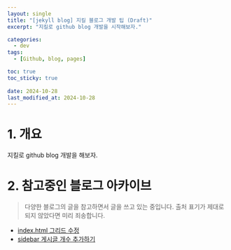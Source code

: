 ```yaml
---
layout: single
title: "[jekyll blog] 지킬 블로그 개발 팁 (Draft)"
excerpt: "지킬로 github blog 개발을 시작해보자."

categories:
  - dev
tags:
  - [Github, blog, pages]

toc: true
toc_sticky: true
 
date: 2024-10-28
last_modified_at: 2024-10-28
---
```


# 1. 개요
지킬로 github blog 개발을 해보자.


# 2. 참고중인 블로그 아카이브
> 다양한 블로그의 글을 참고하면서 글을 쓰고 있는 중입니다. 출처 표기가 제대로 되지 않았다면 미리 죄송합니다.

* <a href="https://sun0te.github.io/blog/blog_custom/" target="_blank">index.html 그리드 수정</a>
* <a href="https://ansohxxn.github.io/blog/category/" target="_blank">sidebar 게시글 개수 추가하기</a>